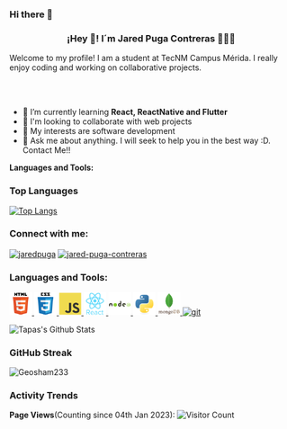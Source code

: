 ### Hi there 👋

<p align="center" width="300">
   <h3 align="center">¡Hey 👋! I´m Jared Puga Contreras 👨🏻‍💻</h3>
</p>

Welcome to my profile! I am a student at TecNM Campus Mérida. I really enjoy coding and working on collaborative projects.

<br />
<br />

- 🌱 I’m currently learning **React, ReactNative and Flutter**
- 👯 I'm looking to collaborate with web projects
- 🤔 My interests are software development
- 💬 Ask me about anything. I will seek to help you in the best way :D. Contact Me!!


**Languages and Tools:**  
### Top Languages

[![Top Langs](https://github-readme-stats.vercel.app/api/top-langs/?username=JaredPuga&layout=compact)](https://github.com/anuraghazra/github-readme-stats)

<h3 align="left">Connect with me:</h3>
<p align="left">
<a href="https://www.facebook.com/jared.pugacontreras/" target="_blank"><img align="center" src="https://raw.githubusercontent.com/rahuldkjain/github-profile-readme-generator/master/src/images/icons/Social/facebook.svg" alt="jaredpuga" height="30" width="40" /></a>
<a href="https://www.linkedin.com/in/jared-puga-contreras/" target="_blank"><img align="center" src="https://github.com/rahuldkjain/github-profile-readme-generator/blob/master/src/images/icons/Social/linked-in-alt.svg" alt="jared-puga-contreras" height="30" width="40" /></a>
</p>

<h3 align="left">Languages and Tools:</h3>

<p align="left"> <a href="https://www.w3.org/html/" target="_blank" rel="noreferrer"> <img src="https://raw.githubusercontent.com/devicons/devicon/master/icons/html5/html5-original-wordmark.svg" alt="html5" width="40" height="40"/> </a> <a href="https://www.w3schools.com/css/" target="_blank" rel="noreferrer"> <img src="https://raw.githubusercontent.com/devicons/devicon/master/icons/css3/css3-original-wordmark.svg" alt="css3" width="40" height="40"/> </a> <a href="https://developer.mozilla.org/en-US/docs/Web/JavaScript" target="_blank" rel="noreferrer"> <img src="https://raw.githubusercontent.com/devicons/devicon/master/icons/javascript/javascript-original.svg" alt="javascript" width="40" height="40"/> </a> <a href="https://reactjs.org/" target="_blank" rel="noreferrer"> <img src="https://raw.githubusercontent.com/devicons/devicon/master/icons/react/react-original-wordmark.svg" alt="react" width="40" height="40"/> </a> <a href="https://nodejs.org" target="_blank" rel="noreferrer"> <img src="https://raw.githubusercontent.com/devicons/devicon/master/icons/nodejs/nodejs-original-wordmark.svg" alt="nodejs" width="40" height="40"/> </a> <a href="https://www.python.org" target="_blank" rel="noreferrer"> <img src="https://raw.githubusercontent.com/devicons/devicon/master/icons/python/python-original.svg" alt="python" width="40" height="40"/> </a> <a href="https://www.mongodb.com/" target="_blank" rel="noreferrer"> <img src="https://raw.githubusercontent.com/devicons/devicon/master/icons/mongodb/mongodb-original-wordmark.svg" alt="mongodb" width="40" height="40"/> </a> <a href="https://git-scm.com/" target="_blank" rel="noreferrer"> <img src="https://www.vectorlogo.zone/logos/git-scm/git-scm-icon.svg" alt="git" width="40" height="40"/> </a> </p>

![Tapas's Github Stats](https://github-readme-stats.vercel.app/api?username=JaredPuga&show_icons=true&theme=radical)

### GitHub Streak

<img width="48%" src="https://github-readme-streak-stats.herokuapp.com/?user=JaredPuga&theme=highcontrast&hide_border=true" alt="Geosham233" />

### Activity Trends


**Page Views**(Counting since 04th Jan 2023): ![Visitor Count](https://profile-counter.glitch.me/JaredPuga/count.svg)
